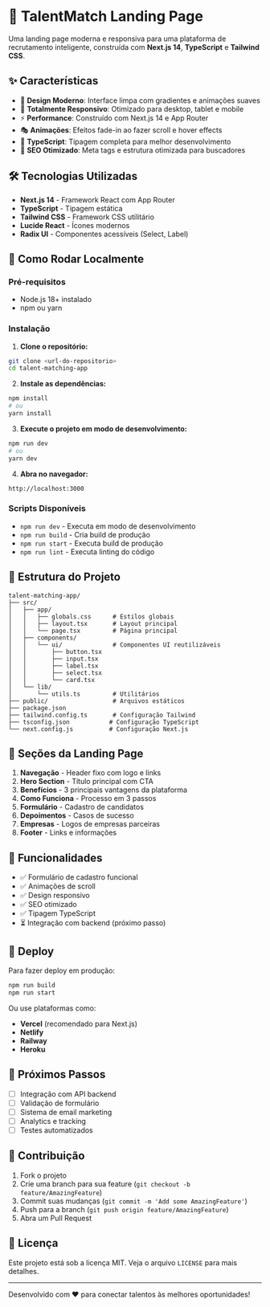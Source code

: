 # 🚀 TalentMatch Landing Page

Uma landing page moderna e responsiva para uma plataforma de recrutamento inteligente, construída com **Next.js 14**, **TypeScript** e **Tailwind CSS**.

## ✨ Características

- 🎨 **Design Moderno**: Interface limpa com gradientes e animações suaves
- 📱 **Totalmente Responsivo**: Otimizado para desktop, tablet e mobile
- ⚡ **Performance**: Construído com Next.js 14 e App Router
- 🎭 **Animações**: Efeitos fade-in ao fazer scroll e hover effects
- 🔧 **TypeScript**: Tipagem completa para melhor desenvolvimento
- 🎯 **SEO Otimizado**: Meta tags e estrutura otimizada para buscadores

## 🛠️ Tecnologias Utilizadas

- **Next.js 14** - Framework React com App Router
- **TypeScript** - Tipagem estática
- **Tailwind CSS** - Framework CSS utilitário
- **Lucide React** - Ícones modernos
- **Radix UI** - Componentes acessíveis (Select, Label)

## 🚀 Como Rodar Localmente

### Pré-requisitos
- Node.js 18+ instalado
- npm ou yarn

### Instalação

1. **Clone o repositório:**
```bash
git clone <url-do-repositorio>
cd talent-matching-app
```

2. **Instale as dependências:**
```bash
npm install
# ou
yarn install
```

3. **Execute o projeto em modo de desenvolvimento:**
```bash
npm run dev
# ou
yarn dev
```

4. **Abra no navegador:**
```
http://localhost:3000
```

### Scripts Disponíveis

- `npm run dev` - Executa em modo de desenvolvimento
- `npm run build` - Cria build de produção
- `npm run start` - Executa build de produção
- `npm run lint` - Executa linting do código

## 📁 Estrutura do Projeto

```
talent-matching-app/
├── src/
│   ├── app/
│   │   ├── globals.css      # Estilos globais
│   │   ├── layout.tsx       # Layout principal
│   │   └── page.tsx         # Página principal
│   ├── components/
│   │   └── ui/              # Componentes UI reutilizáveis
│   │       ├── button.tsx
│   │       ├── input.tsx
│   │       ├── label.tsx
│   │       ├── select.tsx
│   │       └── card.tsx
│   └── lib/
│       └── utils.ts         # Utilitários
├── public/                  # Arquivos estáticos
├── package.json
├── tailwind.config.ts       # Configuração Tailwind
├── tsconfig.json           # Configuração TypeScript
└── next.config.js          # Configuração Next.js
```

## 🎨 Seções da Landing Page

1. **Navegação** - Header fixo com logo e links
2. **Hero Section** - Título principal com CTA
3. **Benefícios** - 3 principais vantagens da plataforma
4. **Como Funciona** - Processo em 3 passos
5. **Formulário** - Cadastro de candidatos
6. **Depoimentos** - Casos de sucesso
7. **Empresas** - Logos de empresas parceiras
8. **Footer** - Links e informações

## 🔧 Funcionalidades

- ✅ Formulário de cadastro funcional
- ✅ Animações de scroll
- ✅ Design responsivo
- ✅ SEO otimizado
- ✅ Tipagem TypeScript
- ⏳ Integração com backend (próximo passo)

## 🚀 Deploy

Para fazer deploy em produção:

```bash
npm run build
npm run start
```

Ou use plataformas como:
- **Vercel** (recomendado para Next.js)
- **Netlify**
- **Railway**
- **Heroku**

## 📝 Próximos Passos

- [ ] Integração com API backend
- [ ] Validação de formulário
- [ ] Sistema de email marketing
- [ ] Analytics e tracking
- [ ] Testes automatizados

## 🤝 Contribuição

1. Fork o projeto
2. Crie uma branch para sua feature (`git checkout -b feature/AmazingFeature`)
3. Commit suas mudanças (`git commit -m 'Add some AmazingFeature'`)
4. Push para a branch (`git push origin feature/AmazingFeature`)
5. Abra um Pull Request

## 📄 Licença

Este projeto está sob a licença MIT. Veja o arquivo `LICENSE` para mais detalhes.

---

Desenvolvido com ❤️ para conectar talentos às melhores oportunidades!
